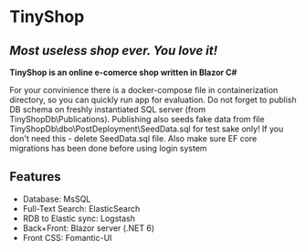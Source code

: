 # TinyShop

## _Most useless shop ever. You love it!_
  
**TinyShop is an online e-comerce shop written in Blazor C#**

For your convinience there is a docker-compose file in containerization
directory, so you can quickly run app for evaluation.
Do not forget to publish DB schema on freshly instantiated SQL
server (from TinyShopDb\Publications). Publishing also seeds fake data
from file TinyShopDb\dbo\PostDeployment\SeedData.sql for test sake only!
If you don't need this - delete SeedData.sql file.
Also make sure EF core migrations has been done before using login system


## Features

- Database: MsSQL
- Full-Text Search: ElasticSearch
- RDB to Elastic sync: Logstash
- Back+Front: Blazor server (.NET 6)
- Front CSS: Fomantic-UI